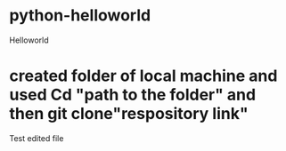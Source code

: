 # python-helloworld
Helloworld
# created folder of local machine and used Cd "path to the folder" and then git clone"respository link" 
Test
edited file